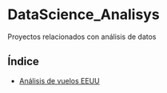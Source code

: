 # DataScience_Analisys
Proyectos relacionados con análisis de datos

## Índice

* [Análisis de vuelos EEUU](Analisis_de_vuelos_EEUU.md)

